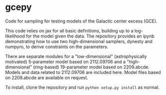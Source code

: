 # gcepy
Code for sampling for testing models of the Galactic center excess (GCE).

This code relies on jax for all basic definitions, building up to a log-likelihood for the model given the data.
The repository provides an ipynb demonstrating how to use two high-dimensional samplers, dynesty and numpyro, to derive constraints on the parameters.

There are separate modules for a "low-dimensional" (astrophysically motivated) 5-parameter model based on 2112.09706 and a "high-dimensional" (ring-based) 19-parameter model based on 2209.abcde.
Models and data related to 2112.09706 are included here.
Model files based on 2209.abcde are available on request.

To install, clone the repository and run `python setup.py install` as normal.
